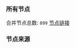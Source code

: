 ### 所有节点
合并节点总数: `899`
[节点链接](https://raw.githubusercontent.com/rzhy1/11/master/sub/sub_merge_base64.txt)

### 节点来源